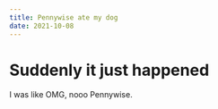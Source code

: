 ```yaml
---
title: Pennywise ate my dog
date: 2021-10-08
---
```


# Suddenly it just happened

I was like OMG, nooo Pennywise.